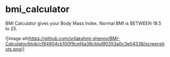 # bmi_calculator

BMI Calculator gives your Body Mass Index. Normal BMI is BETWEEN 18.5 to 25.

![image alt(https://github.com/srilakshmi-shenoy/BMI-Calculator/blob/cf84904cb100f9cef4a38cbbd90353a0c3e04338/screenshots.png)]

